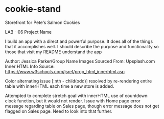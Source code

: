 # cookie-stand
Storefront for Pete's Salmon Cookies


LAB - 06
Project Name

I build an app with a direct and powerful purpose. It does all of the things that it accomplishes well. I should describe the purpose and functionality so those that visit my README understand the app

Author: Jessica Parker/Group Name
Images Sourced From: Upsplash.com
Inner HTML Info Source: https://www.w3schools.com/jsref/prop_html_innerhtml.asp

Color alternating issue [:nth - child(odd)] resolved by re-rendering entire table with innerHTML each time a new store is added. 

Attempted to complete stretch goal with innerHTML use of countdown clock function, but it would not render. Issue with Home page error message regarding table on Sales page, though error message does not get flagged on Sales page. Need to look into that further. 